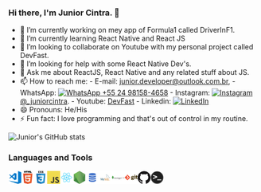 ### Hi there, I'm Junior Cintra. 👋

- 🔭 I’m currently working on mey app of Formula1 called DriverInF1.
- 🌱 I’m currently learning React Native and React JS
- 👯 I’m looking to collaborate on Youtube with my personal project called DevFast.
- 🤔 I’m looking for help with some React Native Dev's.
- 💬 Ask me about ReactJS, React Native and any related stuff about JS.
- 📫 How to reach me: 
      - E-mail: junior.developer@outlook.com.br, 
      - WhatsApp: [<img alt="WhatsApp" width="20" src="https://www.convertte.com.br/cvtt/wp-content/themes/cvtt_v3/assets/gerador-link-new/images/wpp-logo.svg"/> +55 24 98158-4658](https://api.whatsapp.com/send?phone=5524981584658&text=Ol%C3%A1%20Junior%2C%20vim%20do%20seu%20Github)
      - Instagram: [<img alt="Instagram" width="20" src="https://www.instagram.com/static/images/ico/apple-touch-icon-120x120-precomposed.png/8a5bd3f267b1.png"/> @_juniorcintra](https://www.instagram.com/_juniorcintra/).
      - Youtube: [DevFast](https://www.youtube.com/channel/UCy9DdDXjlk_YLKG_r3ViXOg)
      - Linkedin: [<img alt="LinkedIn" width="80" src="https://github.com/melanieshi0120/melanieshi0120/blob/master/linkedin.ico" />]( https://www.linkedin.com/in/sergio-cintra-developer/)
- 😄 Pronouns: He/His
- ⚡ Fun fact: I love programming and that's out of control in my routine.

![Junior's GitHub stats](https://github-readme-stats.vercel.app/api?username=juniorcintra&show_icons=true&theme=algolia)


### Languages and Tools
<img align="left" alt="Visual Studio Code" width="26px" src="https://raw.githubusercontent.com/github/explore/80688e429a7d4ef2fca1e82350fe8e3517d3494d/topics/visual-studio-code/visual-studio-code.png" />
<img align="left" alt="HTML5" width="26px" src="https://raw.githubusercontent.com/github/explore/80688e429a7d4ef2fca1e82350fe8e3517d3494d/topics/html/html.png" />
<img align="left" alt="CSS3" width="26px" src="https://raw.githubusercontent.com/github/explore/80688e429a7d4ef2fca1e82350fe8e3517d3494d/topics/css/css.png" />
<img align="left" alt="JavaScript" width="26px" src="https://raw.githubusercontent.com/github/explore/80688e429a7d4ef2fca1e82350fe8e3517d3494d/topics/javascript/javascript.png" />
<img align="left" alt="React" width="26px" src="https://raw.githubusercontent.com/github/explore/80688e429a7d4ef2fca1e82350fe8e3517d3494d/topics/react/react.png" />
<img align="left" alt="Node.js" width="26px" src="https://raw.githubusercontent.com/github/explore/80688e429a7d4ef2fca1e82350fe8e3517d3494d/topics/nodejs/nodejs.png" />
<img align="left" alt="SQL" width="26px" src="https://raw.githubusercontent.com/github/explore/80688e429a7d4ef2fca1e82350fe8e3517d3494d/topics/sql/sql.png" />
<img align="left" alt="MySQL" width="26px" src="https://raw.githubusercontent.com/github/explore/80688e429a7d4ef2fca1e82350fe8e3517d3494d/topics/mysql/mysql.png" />
<img align="left" alt="MongoDB" width="26px" src="https://raw.githubusercontent.com/github/explore/80688e429a7d4ef2fca1e82350fe8e3517d3494d/topics/mongodb/mongodb.png" />
<img align="left" alt="Git" width="26px" src="https://raw.githubusercontent.com/github/explore/80688e429a7d4ef2fca1e82350fe8e3517d3494d/topics/git/git.png" />
<img align="left" alt="GitHub" width="26px" src="https://raw.githubusercontent.com/github/explore/78df643247d429f6cc873026c0622819ad797942/topics/github/github.png" />
<img align="left" alt="Terminal" width="26px" src="https://raw.githubusercontent.com/github/explore/80688e429a7d4ef2fca1e82350fe8e3517d3494d/topics/terminal/terminal.png" />
<br />
<br />
